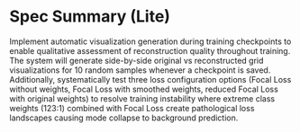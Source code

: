 # Spec Summary (Lite)

Implement automatic visualization generation during training checkpoints to enable qualitative assessment of reconstruction quality throughout training. The system will generate side-by-side original vs reconstructed grid visualizations for 10 random samples whenever a checkpoint is saved. Additionally, systematically test three loss configuration options (Focal Loss without weights, Focal Loss with smoothed weights, reduced Focal Loss with original weights) to resolve training instability where extreme class weights (123:1) combined with Focal Loss create pathological loss landscapes causing mode collapse to background prediction.
